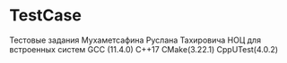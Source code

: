 # TestCase
Тестовые задания Мухаметсафина Руслана Тахировича НОЦ для встроенных систем
GCC (11.4.0) C++17 CMake(3.22.1) CppUTest(4.0.2) 
